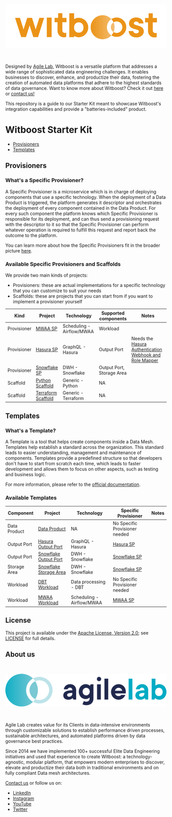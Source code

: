 <br/>
<p align="center">
    <a href="https://www.agilelab.it/witboost">
        <img src="docs/img/witboost_logo.svg" alt="witboost" width=600 >
    </a>
</p>
<br/>

Designed by [Agile Lab](https://www.agilelab.it/), Witboost is a versatile platform that addresses a wide range of sophisticated data engineering challenges. It enables businesses to discover, enhance, and productize their data, fostering the creation of automated data platforms that adhere to the highest standards of data governance. Want to know more about Witboost? Check it out [here](https://www.agilelab.it/witboost) or [contact us!](https://www.agilelab.it/contacts)

This repository is a guide to our Starter Kit meant to showcase Witboost's integration capabilities and provide a "batteries-included" product.

# Witboost Starter Kit

- [Provisioners](#provisioners)
- [Templates](#templates)

## Provisioners

### What's a Specific Provisioner?

A Specific Provisioner is a microservice which is in charge of deploying components that use a specific technology. When the deployment of a Data Product is triggered, the platform generates it descriptor and orchestrates the deployment of every component contained in the Data Product. For every such component the platform knows which Specific Provisioner is responsible for its deployment, and can thus send a provisioning request with the descriptor to it so that the Specific Provisioner can perform whatever operation is required to fulfill this request and report back the outcome to the platform.

You can learn more about how the Specific Provisioners fit in the broader picture [here](https://docs.witboost.agilelab.it/docs/p2_arch/p1_intro/#deploy-flow).

### Available Specific Provisioners and Scaffolds

We provide two main kinds of projects:
- Provisioners: these are actual implementations for a specific technology that you can customize to suit your needs
- Scaffolds: these are projects that you can start from if you want to implement a provisioner yourself

| Kind        | Project                                                                                  | Technology                | Supported components      | Notes                                                                                                                                |
|-------------|------------------------------------------------------------------------------------------|---------------------------|---------------------------|--------------------------------------------------------------------------------------------------------------------------------------|
| Provisioner | [MWAA SP](https://github.com/agile-lab-dev/witboost-mwaa-specific-provisioner)           | Scheduling - Airflow/MWAA | Workload                  |                                                                                                                                      |
| Provisioner | [Hasura SP](https://github.com/agile-lab-dev/witboost-hasura-specific-provisioner)       | GraphQL - Hasura          | Output Port               | Needs the [Hasura Authentication Webhook and Role Mapper](https://github.com/agile-lab-dev/witboost-hasura-auth-webhook-role-mapper) |
| Provisioner | [Snowflake SP](https://github.com/agile-lab-dev/witboost-snowflake-specific-provisioner) | DWH - Snowflake           | Output Port, Storage Area |                                                                                                                                      |
| Scaffold    | [Python Scaffold](https://github.com/agile-lab-dev/witboost-python-scaffold)             | Generic - Python          | NA                        |                                                                                                                                      |
| Scaffold    | [Terraform Scaffold](https://github.com/agile-lab-dev/witboost-terraform-scaffold)       | Generic - Terraform       | NA                        |                                                                                                                                      |

## Templates

### What's a Template?

A Template is a tool that helps create components inside a Data Mesh. Templates help establish a standard across the organization. This standard leads to easier understanding, management and maintenance of components. Templates provide a predefined structure so that developers don't have to start from scratch each time, which leads to faster development and allows them to focus on other aspects, such as testing and business logic.

For more information, please refer to the [official documentation](https://docs.witboost.agilelab.it/docs/p1_user/p6_advanced/p6_1_templates/#getting-started).

### Available Templates

| Component    | Project                                                                                             | Technology                | Specific Provisioner                                                                     | Notes |
|--------------|-----------------------------------------------------------------------------------------------------|---------------------------|------------------------------------------------------------------------------------------|-------|
| Data Product | [Data Product](https://github.com/agile-lab-dev/witboost-data-product-template)                     | NA                        | No Specific Provisioner needed                                                           |       |
| Output Port  | [Hasura Output Port](https://github.com/agile-lab-dev/witboost-hasura-output-port-template)         | GraphQL - Hasura          | [Hasura SP](https://github.com/agile-lab-dev/witboost-hasura-specific-provisioner)       |       |
| Output Port  | [Snowflake Output Port](https://github.com/agile-lab-dev/witboost-snowflake-output-port-template)   | DWH - Snowflake           | [Snowflake SP](https://github.com/agile-lab-dev/witboost-snowflake-specific-provisioner) |       |
| Storage Area | [Snowflake Storage Area](https://github.com/agile-lab-dev/witboost-snowflake-storage-area-template) | DWH - Snowflake           | [Snowflake SP](https://github.com/agile-lab-dev/witboost-snowflake-specific-provisioner) |       |
| Workload     | [DBT Workload](https://github.com/agile-lab-dev/witboost-dbt-workload-template)                     | Data processing - DBT     | No Specific Provisioner needed                                                           |       |
| Workload     | [MWAA Workload](https://github.com/agile-lab-dev/witboost-mwaa-workload-template)                   | Scheduling - Airflow/MWAA | [MWAA SP](https://github.com/agile-lab-dev/witboost-mwaa-specific-provisioner)           |       |

## License

This project is available under the [Apache License, Version 2.0](https://opensource.org/licenses/Apache-2.0); see [LICENSE](LICENSE) for full details.

## About us

<br/>
<p align="center">
    <a href="https://www.agilelab.it">
        <img src="docs/img/agilelab_logo.svg" alt="Agile Lab" width=600>
    </a>
</p>
<br/>

Agile Lab creates value for its Clients in data-intensive environments through customizable solutions to establish performance driven processes, sustainable architectures, and automated platforms driven by data governance best practices.

Since 2014 we have implemented 100+ successful Elite Data Engineering initiatives and used that experience to create Witboost: a technology-agnostic, modular platform, that empowers modern enterprises to discover, elevate and productize their data both in traditional environments and on fully compliant Data mesh architectures.

[Contact us](https://www.agilelab.it/contacts) or follow us on:
- [LinkedIn](https://www.linkedin.com/company/agile-lab/)
- [Instagram](https://www.instagram.com/agilelab_official/)
- [YouTube](https://www.youtube.com/channel/UCTWdhr7_4JmZIpZFhMdLzAA)
- [Twitter](https://twitter.com/agile__lab)
